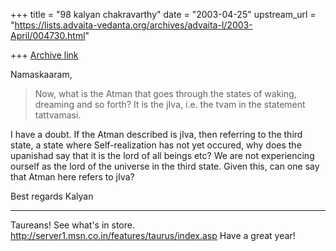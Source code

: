 +++
title = "98 kalyan chakravarthy"
date = "2003-04-25"
upstream_url = "https://lists.advaita-vedanta.org/archives/advaita-l/2003-April/004730.html"

+++
[Archive link](https://lists.advaita-vedanta.org/archives/advaita-l/2003-April/004730.html)

Namaskaaram,


>Now, what is the Atman that goes through the
>states of waking, dreaming and so forth? It is the jIva, i.e. the tvam in
>the statement tattvamasi.

I have a doubt. If the Atman described is jIva, then referring to the third
state, a state where Self-realization has not yet occured, why does the
upanishad say that it is the lord of all beings etc? We are not experiencing
ourself as the lord of the universe in the third state. Given this, can one
say that Atman here refers to jIva?


Best regards
Kalyan







_________________________________________________________________
Taureans! See what's in store.
http://server1.msn.co.in/features/taurus/index.asp Have a great year!

